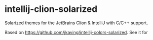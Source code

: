 # intellij-clion-solarized

Solarized themes for the JetBrains Clion & IntelliJ with C/C++ support.

Based on https://github.com/jkaving/intellij-colors-solarized. See it for 
